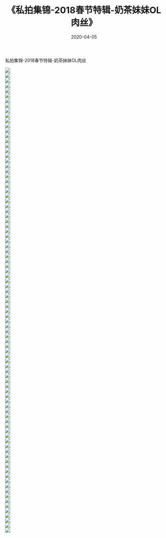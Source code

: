 ﻿---
layout: post
title:  《私拍集锦-2018春节特辑-奶茶妹妹OL肉丝》
date:   2020-04-05
img: http://imgx.orgx.ga/漏D/网络美图/2020/私拍集锦-2018春节特辑-奶茶妹妹OL肉丝/000.jpg
categories: [美女, 清纯, 唯美]
---

私拍集锦-2018春节特辑-奶茶妹妹OL肉丝

  ![](http://imgx.orgx.ga/漏D/网络美图/2020/私拍集锦-2018春节特辑-奶茶妹妹OL肉丝/001.jpg) <br> ![](http://imgx.orgx.ga/漏D/网络美图/2020/私拍集锦-2018春节特辑-奶茶妹妹OL肉丝/002.jpg) <br> ![](http://imgx.orgx.ga/漏D/网络美图/2020/私拍集锦-2018春节特辑-奶茶妹妹OL肉丝/003.jpg) <br> ![](http://imgx.orgx.ga/漏D/网络美图/2020/私拍集锦-2018春节特辑-奶茶妹妹OL肉丝/004.jpg) <br> ![](http://imgx.orgx.ga/漏D/网络美图/2020/私拍集锦-2018春节特辑-奶茶妹妹OL肉丝/005.jpg) <br> ![](http://imgx.orgx.ga/漏D/网络美图/2020/私拍集锦-2018春节特辑-奶茶妹妹OL肉丝/006.jpg) <br> ![](http://imgx.orgx.ga/漏D/网络美图/2020/私拍集锦-2018春节特辑-奶茶妹妹OL肉丝/007.jpg) <br> ![](http://imgx.orgx.ga/漏D/网络美图/2020/私拍集锦-2018春节特辑-奶茶妹妹OL肉丝/008.jpg) <br> ![](http://imgx.orgx.ga/漏D/网络美图/2020/私拍集锦-2018春节特辑-奶茶妹妹OL肉丝/009.jpg) <br> ![](http://imgx.orgx.ga/漏D/网络美图/2020/私拍集锦-2018春节特辑-奶茶妹妹OL肉丝/010.jpg) <br> ![](http://imgx.orgx.ga/漏D/网络美图/2020/私拍集锦-2018春节特辑-奶茶妹妹OL肉丝/011.jpg) <br> ![](http://imgx.orgx.ga/漏D/网络美图/2020/私拍集锦-2018春节特辑-奶茶妹妹OL肉丝/012.jpg) <br> ![](http://imgx.orgx.ga/漏D/网络美图/2020/私拍集锦-2018春节特辑-奶茶妹妹OL肉丝/013.jpg) <br> ![](http://imgx.orgx.ga/漏D/网络美图/2020/私拍集锦-2018春节特辑-奶茶妹妹OL肉丝/014.jpg) <br> ![](http://imgx.orgx.ga/漏D/网络美图/2020/私拍集锦-2018春节特辑-奶茶妹妹OL肉丝/015.jpg) <br> ![](http://imgx.orgx.ga/漏D/网络美图/2020/私拍集锦-2018春节特辑-奶茶妹妹OL肉丝/016.jpg) <br> ![](http://imgx.orgx.ga/漏D/网络美图/2020/私拍集锦-2018春节特辑-奶茶妹妹OL肉丝/017.jpg) <br> ![](http://imgx.orgx.ga/漏D/网络美图/2020/私拍集锦-2018春节特辑-奶茶妹妹OL肉丝/018.jpg) <br> ![](http://imgx.orgx.ga/漏D/网络美图/2020/私拍集锦-2018春节特辑-奶茶妹妹OL肉丝/019.jpg) <br> ![](http://imgx.orgx.ga/漏D/网络美图/2020/私拍集锦-2018春节特辑-奶茶妹妹OL肉丝/020.jpg) <br> ![](http://imgx.orgx.ga/漏D/网络美图/2020/私拍集锦-2018春节特辑-奶茶妹妹OL肉丝/021.jpg) <br> ![](http://imgx.orgx.ga/漏D/网络美图/2020/私拍集锦-2018春节特辑-奶茶妹妹OL肉丝/022.jpg) <br> ![](http://imgx.orgx.ga/漏D/网络美图/2020/私拍集锦-2018春节特辑-奶茶妹妹OL肉丝/023.jpg) <br> ![](http://imgx.orgx.ga/漏D/网络美图/2020/私拍集锦-2018春节特辑-奶茶妹妹OL肉丝/024.jpg) <br> ![](http://imgx.orgx.ga/漏D/网络美图/2020/私拍集锦-2018春节特辑-奶茶妹妹OL肉丝/025.jpg) <br> ![](http://imgx.orgx.ga/漏D/网络美图/2020/私拍集锦-2018春节特辑-奶茶妹妹OL肉丝/026.jpg) <br> ![](http://imgx.orgx.ga/漏D/网络美图/2020/私拍集锦-2018春节特辑-奶茶妹妹OL肉丝/027.jpg) <br> ![](http://imgx.orgx.ga/漏D/网络美图/2020/私拍集锦-2018春节特辑-奶茶妹妹OL肉丝/028.jpg) <br> ![](http://imgx.orgx.ga/漏D/网络美图/2020/私拍集锦-2018春节特辑-奶茶妹妹OL肉丝/029.jpg) <br> ![](http://imgx.orgx.ga/漏D/网络美图/2020/私拍集锦-2018春节特辑-奶茶妹妹OL肉丝/030.jpg) <br> ![](http://imgx.orgx.ga/漏D/网络美图/2020/私拍集锦-2018春节特辑-奶茶妹妹OL肉丝/031.jpg) <br> ![](http://imgx.orgx.ga/漏D/网络美图/2020/私拍集锦-2018春节特辑-奶茶妹妹OL肉丝/032.jpg) <br> ![](http://imgx.orgx.ga/漏D/网络美图/2020/私拍集锦-2018春节特辑-奶茶妹妹OL肉丝/033.jpg) <br> ![](http://imgx.orgx.ga/漏D/网络美图/2020/私拍集锦-2018春节特辑-奶茶妹妹OL肉丝/034.jpg) <br> ![](http://imgx.orgx.ga/漏D/网络美图/2020/私拍集锦-2018春节特辑-奶茶妹妹OL肉丝/035.jpg) <br> ![](http://imgx.orgx.ga/漏D/网络美图/2020/私拍集锦-2018春节特辑-奶茶妹妹OL肉丝/036.jpg) <br> ![](http://imgx.orgx.ga/漏D/网络美图/2020/私拍集锦-2018春节特辑-奶茶妹妹OL肉丝/037.jpg) <br> ![](http://imgx.orgx.ga/漏D/网络美图/2020/私拍集锦-2018春节特辑-奶茶妹妹OL肉丝/038.jpg) <br> ![](http://imgx.orgx.ga/漏D/网络美图/2020/私拍集锦-2018春节特辑-奶茶妹妹OL肉丝/039.jpg) <br> ![](http://imgx.orgx.ga/漏D/网络美图/2020/私拍集锦-2018春节特辑-奶茶妹妹OL肉丝/040.jpg) <br> ![](http://imgx.orgx.ga/漏D/网络美图/2020/私拍集锦-2018春节特辑-奶茶妹妹OL肉丝/041.jpg) <br> ![](http://imgx.orgx.ga/漏D/网络美图/2020/私拍集锦-2018春节特辑-奶茶妹妹OL肉丝/042.jpg) <br> ![](http://imgx.orgx.ga/漏D/网络美图/2020/私拍集锦-2018春节特辑-奶茶妹妹OL肉丝/043.jpg) <br> ![](http://imgx.orgx.ga/漏D/网络美图/2020/私拍集锦-2018春节特辑-奶茶妹妹OL肉丝/044.jpg) <br> ![](http://imgx.orgx.ga/漏D/网络美图/2020/私拍集锦-2018春节特辑-奶茶妹妹OL肉丝/045.jpg) <br> ![](http://imgx.orgx.ga/漏D/网络美图/2020/私拍集锦-2018春节特辑-奶茶妹妹OL肉丝/046.jpg) <br> ![](http://imgx.orgx.ga/漏D/网络美图/2020/私拍集锦-2018春节特辑-奶茶妹妹OL肉丝/047.jpg) <br> ![](http://imgx.orgx.ga/漏D/网络美图/2020/私拍集锦-2018春节特辑-奶茶妹妹OL肉丝/048.jpg) <br> ![](http://imgx.orgx.ga/漏D/网络美图/2020/私拍集锦-2018春节特辑-奶茶妹妹OL肉丝/049.jpg) <br> ![](http://imgx.orgx.ga/漏D/网络美图/2020/私拍集锦-2018春节特辑-奶茶妹妹OL肉丝/050.jpg) <br> ![](http://imgx.orgx.ga/漏D/网络美图/2020/私拍集锦-2018春节特辑-奶茶妹妹OL肉丝/051.jpg) <br> ![](http://imgx.orgx.ga/漏D/网络美图/2020/私拍集锦-2018春节特辑-奶茶妹妹OL肉丝/052.jpg) <br> ![](http://imgx.orgx.ga/漏D/网络美图/2020/私拍集锦-2018春节特辑-奶茶妹妹OL肉丝/053.jpg) <br> ![](http://imgx.orgx.ga/漏D/网络美图/2020/私拍集锦-2018春节特辑-奶茶妹妹OL肉丝/054.jpg) <br> ![](http://imgx.orgx.ga/漏D/网络美图/2020/私拍集锦-2018春节特辑-奶茶妹妹OL肉丝/055.jpg) <br> ![](http://imgx.orgx.ga/漏D/网络美图/2020/私拍集锦-2018春节特辑-奶茶妹妹OL肉丝/056.jpg) <br> ![](http://imgx.orgx.ga/漏D/网络美图/2020/私拍集锦-2018春节特辑-奶茶妹妹OL肉丝/057.jpg) <br> ![](http://imgx.orgx.ga/漏D/网络美图/2020/私拍集锦-2018春节特辑-奶茶妹妹OL肉丝/058.jpg) <br> ![](http://imgx.orgx.ga/漏D/网络美图/2020/私拍集锦-2018春节特辑-奶茶妹妹OL肉丝/059.jpg) <br> ![](http://imgx.orgx.ga/漏D/网络美图/2020/私拍集锦-2018春节特辑-奶茶妹妹OL肉丝/060.jpg) <br> ![](http://imgx.orgx.ga/漏D/网络美图/2020/私拍集锦-2018春节特辑-奶茶妹妹OL肉丝/061.jpg) <br> ![](http://imgx.orgx.ga/漏D/网络美图/2020/私拍集锦-2018春节特辑-奶茶妹妹OL肉丝/062.jpg) <br> ![](http://imgx.orgx.ga/漏D/网络美图/2020/私拍集锦-2018春节特辑-奶茶妹妹OL肉丝/063.jpg) <br> ![](http://imgx.orgx.ga/漏D/网络美图/2020/私拍集锦-2018春节特辑-奶茶妹妹OL肉丝/064.jpg) <br> ![](http://imgx.orgx.ga/漏D/网络美图/2020/私拍集锦-2018春节特辑-奶茶妹妹OL肉丝/065.jpg) <br> ![](http://imgx.orgx.ga/漏D/网络美图/2020/私拍集锦-2018春节特辑-奶茶妹妹OL肉丝/066.jpg) <br> ![](http://imgx.orgx.ga/漏D/网络美图/2020/私拍集锦-2018春节特辑-奶茶妹妹OL肉丝/067.jpg) <br> ![](http://imgx.orgx.ga/漏D/网络美图/2020/私拍集锦-2018春节特辑-奶茶妹妹OL肉丝/068.jpg) <br> ![](http://imgx.orgx.ga/漏D/网络美图/2020/私拍集锦-2018春节特辑-奶茶妹妹OL肉丝/069.jpg) <br> ![](http://imgx.orgx.ga/漏D/网络美图/2020/私拍集锦-2018春节特辑-奶茶妹妹OL肉丝/070.jpg) <br> ![](http://imgx.orgx.ga/漏D/网络美图/2020/私拍集锦-2018春节特辑-奶茶妹妹OL肉丝/071.jpg) <br> ![](http://imgx.orgx.ga/漏D/网络美图/2020/私拍集锦-2018春节特辑-奶茶妹妹OL肉丝/072.jpg) <br> ![](http://imgx.orgx.ga/漏D/网络美图/2020/私拍集锦-2018春节特辑-奶茶妹妹OL肉丝/073.jpg) <br> ![](http://imgx.orgx.ga/漏D/网络美图/2020/私拍集锦-2018春节特辑-奶茶妹妹OL肉丝/074.jpg) <br> ![](http://imgx.orgx.ga/漏D/网络美图/2020/私拍集锦-2018春节特辑-奶茶妹妹OL肉丝/075.jpg) <br> ![](http://imgx.orgx.ga/漏D/网络美图/2020/私拍集锦-2018春节特辑-奶茶妹妹OL肉丝/076.jpg) <br> ![](http://imgx.orgx.ga/漏D/网络美图/2020/私拍集锦-2018春节特辑-奶茶妹妹OL肉丝/077.jpg) <br> ![](http://imgx.orgx.ga/漏D/网络美图/2020/私拍集锦-2018春节特辑-奶茶妹妹OL肉丝/078.jpg) <br> ![](http://imgx.orgx.ga/漏D/网络美图/2020/私拍集锦-2018春节特辑-奶茶妹妹OL肉丝/079.jpg) <br> ![](http://imgx.orgx.ga/漏D/网络美图/2020/私拍集锦-2018春节特辑-奶茶妹妹OL肉丝/080.jpg) <br> ![](http://imgx.orgx.ga/漏D/网络美图/2020/私拍集锦-2018春节特辑-奶茶妹妹OL肉丝/081.jpg) <br> ![](http://imgx.orgx.ga/漏D/网络美图/2020/私拍集锦-2018春节特辑-奶茶妹妹OL肉丝/082.jpg) <br> ![](http://imgx.orgx.ga/漏D/网络美图/2020/私拍集锦-2018春节特辑-奶茶妹妹OL肉丝/083.jpg) <br> ![](http://imgx.orgx.ga/漏D/网络美图/2020/私拍集锦-2018春节特辑-奶茶妹妹OL肉丝/084.jpg) <br> ![](http://imgx.orgx.ga/漏D/网络美图/2020/私拍集锦-2018春节特辑-奶茶妹妹OL肉丝/085.jpg) <br> ![](http://imgx.orgx.ga/漏D/网络美图/2020/私拍集锦-2018春节特辑-奶茶妹妹OL肉丝/086.jpg) <br> ![](http://imgx.orgx.ga/漏D/网络美图/2020/私拍集锦-2018春节特辑-奶茶妹妹OL肉丝/087.jpg) <br> ![](http://imgx.orgx.ga/漏D/网络美图/2020/私拍集锦-2018春节特辑-奶茶妹妹OL肉丝/088.jpg) <br> ![](http://imgx.orgx.ga/漏D/网络美图/2020/私拍集锦-2018春节特辑-奶茶妹妹OL肉丝/089.jpg) <br> ![](http://imgx.orgx.ga/漏D/网络美图/2020/私拍集锦-2018春节特辑-奶茶妹妹OL肉丝/090.jpg) <br> ![](http://imgx.orgx.ga/漏D/网络美图/2020/私拍集锦-2018春节特辑-奶茶妹妹OL肉丝/091.jpg) <br> ![](http://imgx.orgx.ga/漏D/网络美图/2020/私拍集锦-2018春节特辑-奶茶妹妹OL肉丝/092.jpg) <br> ![](http://imgx.orgx.ga/漏D/网络美图/2020/私拍集锦-2018春节特辑-奶茶妹妹OL肉丝/093.jpg) <br>